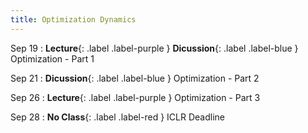 ```yaml
---
title: Optimization Dynamics
---
```


Sep 19
: **Lecture**{: .label .label-purple } **Dicussion**{: .label .label-blue } Optimization - Part 1

Sep 21
: **Dicussion**{: .label .label-blue } Optimization - Part 2

Sep 26
: **Lecture**{: .label .label-purple } Optimization - Part 3

Sep 28
: **No Class**{: .label .label-red } ICLR Deadline
